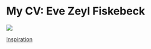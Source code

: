 # My CV: Eve Zeyl Fiskebeck

![](https://www.google.com/url?sa=i&source=images&cd=&ved=2ahUKEwiIw-rrn6jmAhVriYsKHeJwAKoQjRx6BAgBEAQ&url=https%3A%2F%2Ficon-library.net%2Ficon%2Fin-progress-icon-9.html&psig=AOvVaw0jDCaCL2pYtZ4wESXLOqjJ&ust=1575969987661941)

[Inspiration](https://github.com/nstrayer/cv)
